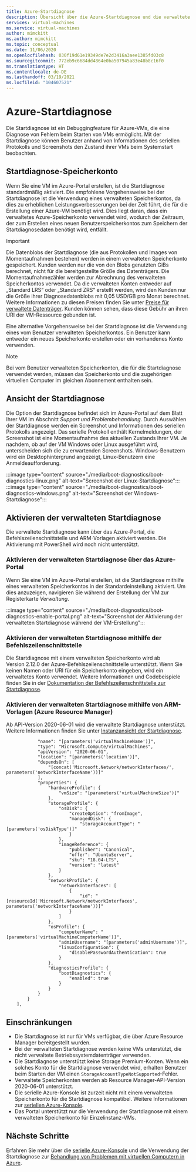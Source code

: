 ```yaml
---
title: Azure-Startdiagnose
description: Übersicht über die Azure-Startdiagnose und die verwaltete Startdiagnose
services: virtual-machines
ms.service: virtual-machines
author: mimckitt
ms.author: mimckitt
ms.topic: conceptual
ms.date: 11/06/2020
ms.openlocfilehash: 030f19d61e19349de7e2d3416a3aee1385fd03c8
ms.sourcegitcommit: 772eb9c6684dd4864e0ba507945a83e48b8c16f0
ms.translationtype: HT
ms.contentlocale: de-DE
ms.lasthandoff: 03/19/2021
ms.locfileid: "104607521"
---
```

# <a name="azure-boot-diagnostics"></a>Azure-Startdiagnose

Die Startdiagnose ist ein Debuggingfeature für Azure-VMs, die eine Diagnose von Fehlern beim Starten von VMs ermöglicht. Mit der Startdiagnose können Benutzer anhand von Informationen des seriellen Protokolls und Screenshots den Zustand ihrer VMs beim Systemstart beobachten.

## <a name="boot-diagnostics-storage-account"></a>Startdiagnose-Speicherkonto
Wenn Sie eine VM im Azure-Portal erstellen, ist die Startdiagnose standardmäßig aktiviert. Die empfohlene Vorgehensweise bei der Startdiagnose ist die Verwendung eines verwalteten Speicherkontos, da dies zu erheblichen Leistungsverbesserungen bei der Zeit führt, die für die Erstellung einer Azure-VM benötigt wird. Dies liegt daran, dass ein verwaltetes Azure-Speicherkonto verwendet wird, wodurch der Zeitraum, der zum Erstellen eines neuen Benutzerspeicherkontos zum Speichern der Startdiagnosedaten benötigt wird, entfällt.

> [!IMPORTANT]
> Die Datenblobs der Startdiagnose (die aus Protokollen und Images von Momentaufnahmen bestehen) werden in einem verwalteten Speicherkonto gespeichert. Kunden werden nur die von den Blobs genutzten GiBs berechnet, nicht für die bereitgestellte Größe des Datenträgers. Die Momentaufnahmezähler werden zur Abrechnung des verwalteten Speicherkontos verwendet. Da die verwalteten Konten entweder auf „Standard LRS“ oder „Standard ZRS“ erstellt werden, wird den Kunden nur die Größe ihrer Diagnosedatenblobs mit 0,05 USD/GB pro Monat berechnet. Weitere Informationen zu diesen Preisen finden Sie unter [Preise für verwaltete Datenträger](https://azure.microsoft.com/pricing/details/managed-disks/). Kunden können sehen, dass diese Gebühr an ihren URI der VM-Ressource gebunden ist. 

Eine alternative Vorgehensweise bei der Startdiagnose ist die Verwendung eines vom Benutzer verwalteten Speicherkontos. Ein Benutzer kann entweder ein neues Speicherkonto erstellen oder ein vorhandenes Konto verwenden.
> [!NOTE]
> Bei vom Benutzer verwalteten Speicherkonten, die für die Startdiagnose verwendet werden, müssen das Speicherkonto und die zugehörigen virtuellen Computer im gleichen Abonnement enthalten sein. 



## <a name="boot-diagnostics-view"></a>Ansicht der Startdiagnose
Die Option der Startdiagnose befindet sich im Azure-Portal auf dem Blatt Ihrer VM im Abschnitt *Support und Problembehandlung*. Durch Auswählen der Startdiagnose werden ein Screenshot und Informationen des seriellen Protokolls angezeigt. Das serielle Protokoll enthält Kernelmeldungen, der Screenshot ist eine Momentaufnahme des aktuellen Zustands Ihrer VM. Je nachdem, ob auf der VM Windows oder Linux ausgeführt wird, unterscheiden sich die zu erwartenden Screenshots. Windows-Benutzern wird ein Desktophintergrund angezeigt, Linux-Benutzern eine Anmeldeaufforderung.

:::image type="content" source="./media/boot-diagnostics/boot-diagnostics-linux.png" alt-text="Screenshot der Linux-Startdiagnose":::
:::image type="content" source="./media/boot-diagnostics/boot-diagnostics-windows.png" alt-text="Screenshot der Windows-Startdiagnose":::

## <a name="enable-managed-boot-diagnostics"></a>Aktivieren der verwalteten Startdiagnose 
Die verwaltete Startdiagnose kann über das Azure-Portal, die Befehlszeilenschnittstelle und ARM-Vorlagen aktiviert werden. Die Aktivierung mit PowerShell wird noch nicht unterstützt. 

### <a name="enable-managed-boot-diagnostics-using-the-azure-portal"></a>Aktivieren der verwalteten Startdiagnose über das Azure-Portal
Wenn Sie eine VM im Azure-Portal erstellen, ist die Startdiagnose mithilfe eines verwalteten Speicherkontos in der Standardeinstellung aktiviert. Um dies anzuzeigen, navigieren Sie während der Erstellung der VM zur Registerkarte *Verwaltung*. 

:::image type="content" source="./media/boot-diagnostics/boot-diagnostics-enable-portal.png" alt-text="Screenshot der Aktivierung der verwalteten Startdiagnose während der VM-Erstellung":::

### <a name="enable-managed-boot-diagnostics-using-cli"></a>Aktivieren der verwalteten Startdiagnose mithilfe der Befehlszeilenschnittstelle
Die Startdiagnose mit einem verwalteten Speicherkonto wird ab Version 2.12.0 der Azure-Befehlszeilenschnittstelle unterstützt. Wenn Sie keinen Namen oder URI für ein Speicherkonto eingeben, wird ein verwaltetes Konto verwendet. Weitere Informationen und Codebeispiele finden Sie in der [Dokumentation der Befehlszeilenschnittstelle zur Startdiagnose](/cli/azure/vm/boot-diagnostics).

### <a name="enable-managed-boot-diagnostics-using-azure-resource-manager-arm-templates"></a>Aktivieren der verwalteten Startdiagnose mithilfe von ARM-Vorlagen (Azure Resource Manager)
Ab API-Version 2020-06-01 wird die verwaltete Startdiagnose unterstützt. Weitere Informationen finden Sie unter [Instanzansicht der Startdiagnose](/rest/api/compute/virtualmachines/createorupdate#bootdiagnostics).

```ARM Template
            "name": "[parameters('virtualMachineName')]",
            "type": "Microsoft.Compute/virtualMachines",
            "apiVersion": "2020-06-01",
            "location": "[parameters('location')]",
            "dependsOn": [
                "[concat('Microsoft.Network/networkInterfaces/', parameters('networkInterfaceName'))]"
            ],
            "properties": {
                "hardwareProfile": {
                    "vmSize": "[parameters('virtualMachineSize')]"
                },
                "storageProfile": {
                    "osDisk": {
                        "createOption": "fromImage",
                        "managedDisk": {
                            "storageAccountType": "[parameters('osDiskType')]"
                        }
                    },
                    "imageReference": {
                        "publisher": "Canonical",
                        "offer": "UbuntuServer",
                        "sku": "18.04-LTS",
                        "version": "latest"
                    }
                },
                "networkProfile": {
                    "networkInterfaces": [
                        {
                            "id": "[resourceId('Microsoft.Network/networkInterfaces', parameters('networkInterfaceName'))]"
                        }
                    ]
                },
                "osProfile": {
                    "computerName": "[parameters('virtualMachineComputerName')]",
                    "adminUsername": "[parameters('adminUsername')]",
                    "linuxConfiguration": {
                        "disablePasswordAuthentication": true
                    }
                },
                "diagnosticsProfile": {
                    "bootDiagnostics": {
                        "enabled": true
                    }
                }
            }
        }
    ],

```

## <a name="limitations"></a>Einschränkungen
- Die Startdiagnose ist nur für VMs verfügbar, die über Azure Resource Manager bereitgestellt wurden.
- Bei der verwalteten Startdiagnose werden keine VMs unterstützt, die nicht verwaltete Betriebssystemdatenträger verwenden.
- Die Startdiagnose unterstützt keine Storage Premium-Konten. Wenn ein solches Konto für die Startdiagnose verwendet wird, erhalten Benutzer beim Starten der VM einen `StorageAccountTypeNotSupported`-Fehler. 
- Verwaltete Speicherkonten werden ab Resource Manager-API-Version 2020-06-01 unterstützt.
- Die serielle Azure-Konsole ist zurzeit nicht mit einem verwalteten Speicherkonto für die Startdiagnose kompatibel. Weitere Informationen zur [seriellen Azure-Konsole](/troubleshoot/azure/virtual-machines/serial-console-overview).
- Das Portal unterstützt nur die Verwendung der Startdiagnose mit einem verwalteten Speicherkonto für Einzelinstanz-VMs.

## <a name="next-steps"></a>Nächste Schritte

Erfahren Sie mehr über die [serielle Azure-Konsole](/troubleshoot/azure/virtual-machines/serial-console-overview) und die Verwendung der Startdiagnose zur [Behandlung von Problemen mit virtuellen Computern in Azure](/troubleshoot/azure/virtual-machines/boot-diagnostics).